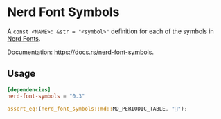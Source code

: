 # Nerd Font Symbols

A `const <NAME>: &str = "<symbol>"` definition for each of the symbols in [Nerd Fonts](https://www.nerdfonts.com/).

Documentation: <https://docs.rs/nerd-font-symbols>.

## Usage

```toml
[dependencies]
nerd-font-symbols = "0.3"
```

```rust
assert_eq!(nerd_font_symbols::md::MD_PERIODIC_TABLE, "󰢶");
```
